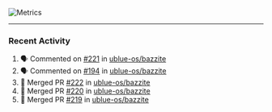 ![Metrics](https://metrics.lecoq.io/KyleGospo?template=classic&base=header%2C%20activity%2C%20community%2C%20repositories%2C%20metadata&base.indepth=false&base.hireable=false&base.skip=false&config.timezone=America%2FLos_Angeles)

---
### Recent Activity
<!--START_SECTION:activity-->
1. 🗣 Commented on [#221](https://github.com/ublue-os/bazzite/issues/221#issuecomment-1698083976) in [ublue-os/bazzite](https://github.com/ublue-os/bazzite)
2. 🗣 Commented on [#194](https://github.com/ublue-os/bazzite/issues/194#issuecomment-1698082859) in [ublue-os/bazzite](https://github.com/ublue-os/bazzite)
3. 🎉 Merged PR [#222](https://github.com/ublue-os/bazzite/pull/222) in [ublue-os/bazzite](https://github.com/ublue-os/bazzite)
4. 🎉 Merged PR [#220](https://github.com/ublue-os/bazzite/pull/220) in [ublue-os/bazzite](https://github.com/ublue-os/bazzite)
5. 🎉 Merged PR [#219](https://github.com/ublue-os/bazzite/pull/219) in [ublue-os/bazzite](https://github.com/ublue-os/bazzite)
<!--END_SECTION:activity-->
